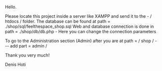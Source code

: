 Hello.

Please locate this project inside a server like XAMPP and send it to the - / htdocs / folder.
The database can be found at path = ./shop/sql/feelthespace_shop.sql
Web and database connection is done in path = ./shop/db/db.php - Here you can change the connection parameters

To go to the Administration section (Admin) after you are at path = / shop / --- add part = admin /




Thank you very much!


Denis Hoti
